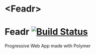 # \<Feadr\>

# Feadr [![Build Status](https://travis-ci.com/cassshh/Feadr.svg?token=B1TqegjQZ4uyGDEbKNYu&branch=master)](https://travis-ci.com/cassshh/Feadr)
Progressive Web App made with Polymer